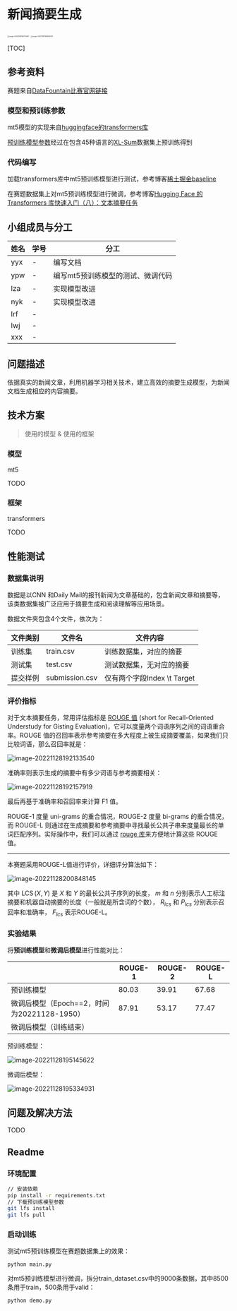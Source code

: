 

# 新闻摘要生成

<img src="https://cdn.jsdelivr.net/gh/1candoallthings/figure-bed@main/img/202211281927594.png" alt="image-20221128192713487" style="zoom: 25%;" />

<img src="C:\Users\Administrator\AppData\Roaming\Typora\typora-user-images\image-20221128192846738.png" alt="image-20221128192846738" style="zoom: 25%;" />

[TOC]

## 参考资料

赛题来自[DataFountain比赛官网链接](https://www.datafountain.cn/competitions/541)

### 模型和预训练参数

mt5模型的实现来自[huggingface的transformers库](https://github.com/huggingface/transformers)

[预训练模型参数](https://huggingface.co/csebuetnlp/mT5_multilingual_XLSum)经过在包含45种语言的[XL-Sum](https://huggingface.co/datasets/csebuetnlp/xlsum)数据集上预训练得到

### 代码编写

加载transformers库中mt5预训练模型进行测试，参考博客[稀土掘金baseline](https://juejin.cn/post/7026590075051851789)

在赛题数据集上对mt5预训练模型进行微调，参考博客[Hugging Face 的 Transformers 库快速入门（八）：文本摘要任务](https://xiaosheng.run/2022/03/29/transformers-note-8.html)

## 小组成员与分工

| 姓名 | 学号 | 分工                              |
| ---- | ---- | --------------------------------- |
| yyx  | -    | 编写文档                          |
| ypw  | -    | 编写mt5预训练模型的测试、微调代码 |
| lza  | -    | 实现模型改进                      |
| nyk  | -    | 实现模型改进                      |
| lrf  | -    |                                   |
| lwj  | -    |                                   |
| xxx  | -    |                                   |

## 问题描述

依据真实的新闻文章，利用机器学习相关技术，建立高效的摘要生成模型，为新闻文档生成相应的内容摘要。

## 技术方案

> 使用的模型 & 使用的框架

### 模型

mt5

TODO

### 框架

transformers

TODO

## 性能测试

### 数据集说明

数据是以CNN 和Daily Mail的报刊新闻为文章基础的，包含新闻文章和摘要等，该类数据集被广泛应用于摘要生成和阅读理解等应用场景。

数据文件夹包含4个文件，依次为：

| 文件类别 | 文件名         | 文件内容                    |
| -------- | -------------- | --------------------------- |
| 训练集   | train.csv      | 训练数据集，对应的摘要      |
| 测试集   | test.csv       | 测试数据集，无对应的摘要    |
| 提交样例 | submission.csv | 仅有两个字段Index \t Target |

### 评价指标

对于文本摘要任务，常用评估指标是 [ROUGE 值](https://en.wikipedia.org/wiki/ROUGE_(metric)) (short for Recall-Oriented Understudy for Gisting Evaluation)，它可以度量两个词语序列之间的词语重合率。ROUGE 值的召回率表示参考摘要在多大程度上被生成摘要覆盖，如果我们只比较词语，那么召回率就是：

![image-20221128192133540](https://cdn.jsdelivr.net/gh/1candoallthings/figure-bed@main/img/202211281921624.png)

准确率则表示生成的摘要中有多少词语与参考摘要相关：

![image-20221128192157919](https://cdn.jsdelivr.net/gh/1candoallthings/figure-bed@main/img/202211281921942.png)

最后再基于准确率和召回率来计算 F1 值。

ROUGE-1 度量 uni-grams 的重合情况，ROUGE-2 度量 bi-grams 的重合情况，而 ROUGE-L 则通过在生成摘要和参考摘要中寻找最长公共子串来度量最长的单词匹配序列。实际操作中，我们可以通过 [rouge 库](https://github.com/pltrdy/rouge)来方便地计算这些 ROUGE 值。

---

本赛题采用ROUGE-L值进行评价，详细评分算法如下：

![image-20221128200848145](https://cdn.jsdelivr.net/gh/1candoallthings/figure-bed@main/img/202211282008169.png)

其中 $\operatorname{LCS}(X, Y)$ 是 $X$ 和 $Y$ 的最长公共子序列的长度， $m$ 和 $n$ 分别表示人工标注摘要和机器自动摘要的长度（一般就是所含词的个数）， $R_{lcs}$ 和 $P_{lcs}$ 分别表示召回率和准确率， $F_{lcs}$ 表示ROUGE-L。

### 实验结果

将**预训练模型**和**微调后模型**进行性能对比：

|                                             | ROUGE-1 | ROUGE-2 | ROUGE-L |
| ------------------------------------------- | ------- | ------- | ------- |
| 预训练模型                                  | 80.03   | 39.91   | 67.68   |
| 微调后模型（Epoch==2，时间为20221128-1950） | 87.91   | 53.17   | 77.47   |
| 微调后模型（训练结束）                      |         |         |         |

预训练模型：

![image-20221128195145622](https://cdn.jsdelivr.net/gh/1candoallthings/figure-bed@main/img/202211281951652.png)

微调后模型：

![image-20221128195334931](https://cdn.jsdelivr.net/gh/1candoallthings/figure-bed@main/img/202211281953957.png)

## 问题及解决方法

TODO

## Readme

### 环境配置

```sh
// 安装依赖
pip install -r requirements.txt  
// 下载预训练模型参数
git lfs install
git lfs pull
```

### 启动训练

测试mt5预训练模型在赛题数据集上的效果：

```
python main.py
```

对mt5预训练模型进行微调，拆分train_dataset.csv中的9000条数据，其中8500条用于train，500条用于valid：

```sh
python demo.py
```
